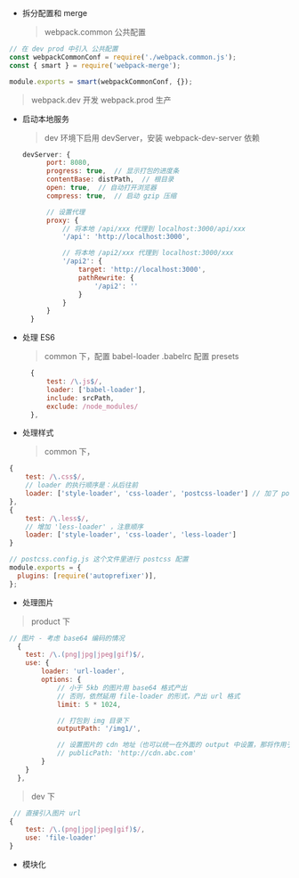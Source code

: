 - 拆分配置和 merge
  > webpack.common 公共配置

```js
// 在 dev prod 中引入 公共配置
const webpackCommonConf = require('./webpack.common.js');
const { smart } = require('webpack-merge');

module.exports = smart(webpackCommonConf, {});
```

> webpack.dev 开发
> webpack.prod 生产

- 启动本地服务

  > dev 环境下启用 devServer，安装 webpack-dev-server 依赖

  ```javascript
  devServer: {
        port: 8080,
        progress: true,  // 显示打包的进度条
        contentBase: distPath,  // 根目录
        open: true,  // 自动打开浏览器
        compress: true,  // 启动 gzip 压缩

        // 设置代理
        proxy: {
            // 将本地 /api/xxx 代理到 localhost:3000/api/xxx
            '/api': 'http://localhost:3000',

            // 将本地 /api2/xxx 代理到 localhost:3000/xxx
            '/api2': {
                target: 'http://localhost:3000',
                pathRewrite: {
                    '/api2': ''
                }
            }
        }
    }
  ```

- 处理 ES6

  > common 下，配置 babel-loader .babelrc 配置 presets

  ```js
    {
        test: /\.js$/,
        loader: ['babel-loader'],
        include: srcPath,
        exclude: /node_modules/
    },
  ```

- 处理样式

  > common 下，

```js
{
    test: /\.css$/,
    // loader 的执行顺序是：从后往前
    loader: ['style-loader', 'css-loader', 'postcss-loader'] // 加了 postcss 做浏览器兼容性的
},
{
    test: /\.less$/,
    // 增加 'less-loader' ，注意顺序
    loader: ['style-loader', 'css-loader', 'less-loader']
}
```

```js
// postcss.config.js 这个文件里进行 postcss 配置
module.exports = {
  plugins: [require('autoprefixer')],
};
```

- 处理图片

> product 下

```js
// 图片 - 考虑 base64 编码的情况
  {
    test: /\.(png|jpg|jpeg|gif)$/,
    use: {
        loader: 'url-loader',
        options: {
            // 小于 5kb 的图片用 base64 格式产出
            // 否则，依然延用 file-loader 的形式，产出 url 格式
            limit: 5 * 1024,

            // 打包到 img 目录下
            outputPath: '/img1/',

            // 设置图片的 cdn 地址（也可以统一在外面的 output 中设置，那将作用于所有静态资源）
            // publicPath: 'http://cdn.abc.com'
        }
    }
  },
```

> dev 下

```js
 // 直接引入图片 url
{
    test: /\.(png|jpg|jpeg|gif)$/,
    use: 'file-loader'
}
```

- 模块化
